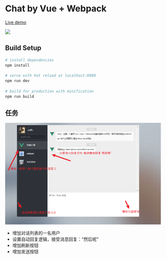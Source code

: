 # Chat by Vue + Webpack

[Live demo](http://coffcer.github.io/vue-chat/)

<img width="600" src="https://github.com/Coffcer/vue-chat/blob/master/intro.jpg">

## Build Setup

``` bash
# install dependencies
npm install

# serve with hot reload at localhost:8080
npm run dev

# build for production with minification
npm run build
```

## 任务
![](https://raw.githubusercontent.com/innovation64/Picimg/main/20230112182150.png)

- 增加对话列表的一名用户
- 设置自动回复逻辑，接受消息回复：“然后呢”
- 增加刷新按钮
- 增加发送按钮
